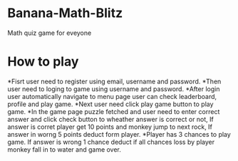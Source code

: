 # Banana-Math-Blitz
Math quiz game for eveyone

# How to play
*Fisrt user need to register using email, username and password.
*Then user need to loging to game using username and password.
*After login user automatically navigate to menu page user can check leaderboard, profile and play game.
*Next user need click play game button to play game.
*In the game page puzzle fetched and user need to enter correct answer and click check button to wheather answer is correct or not, If answer is corret player get 10 points and monkey jump to next rock, If answer in worng 5 points deduct form player.
*Player has 3 chances to play game. If answer is wrong 1 chance deduct if all chances loss by player monkey fall in to water and game over.

